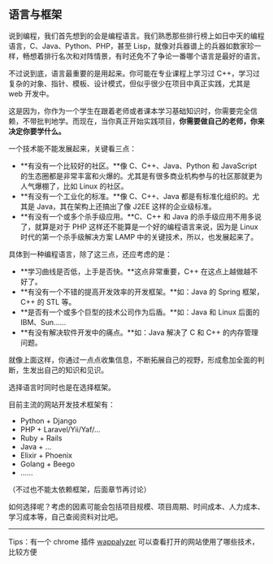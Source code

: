 ## 语言与框架

说到编程，我们首先想到的会是编程语言。我们熟悉那些排行榜上如日中天的编程语言，C、Java、Python、PHP，甚至 Lisp，就像对兵器谱上的兵器如数家珍一样，畅想着排行名次和对阵情景，有时还免不了争论一番哪个语言是最好的语言。

不过说到底，语言最重要的是用起来。你可能在专业课程上学习过 C++，学习过复杂的对象、指针、模板、设计模式，但似乎很少在项目中真正实践，尤其是 web 开发中。

这是因为，你作为一个学生在跟着老师或者课本学习基础知识时，你需要完全信赖，不带批判地学。而现在，当你真正开始实践项目，**你需要做自己的老师，你来决定你要学什么。**

一个技术能不能发展起来，关键看三点：

- **有没有一个比较好的社区。**像 C、C++、Java、Python 和 JavaScript 的生态圈都是非常丰富和火爆的。尤其是有很多商业机构参与的社区那就更为人气爆棚了，比如 Linux 的社区。
- **有没有一个工业化的标准。**像 C、C++、Java 都是有标准化组织的。尤其是 Java，其在架构上还搞出了像 J2EE 这样的企业级标准。
- **有没有一个或多个杀手级应用。**C、C++ 和 Java 的杀手级应用不用多说了，就算是对于 PHP 这样还不能算是一个好的编程语言来说，因为是 Linux 时代的第一个杀手级解决方案 LAMP 中的关键技术，所以，也发展起来了。

具体到一种编程语言，除了这三点，还应考虑的是：

- **学习曲线是否低，上手是否快。**这点非常重要，C++ 在这点上越做越不好了。
- **有没有一个不错的提高开发效率的开发框架。**如：Java 的 Spring 框架，C++ 的 STL 等。
- **是否有一个或多个巨型的技术公司作为后盾。**如：Java 和 Linux 后面的 IBM、Sun……
- **有没有解决软件开发中的痛点。**如：Java 解决了 C 和 C++ 的内存管理问题。

就像上面这样，你通过一点点收集信息，不断拓展自己的视野，形成愈加全面的判断，生发出自己的知识和见识。

选择语言时同时也是在选择框架。

目前主流的网站开发技术框架有：

- Python + Django
- PHP + Laravel/Yii/Yaf/...
- Ruby + Rails
- Java + ...
- Elixir + Phoenix
- Golang + Beego
- ……

（不过也不能太依赖框架，后面章节再讨论）

如何选择呢？考虑的因素可能会包括项目规模、项目周期、时间成本、人力成本、学习成本等，自己查阅资料对比吧。



***



Tips：有一个 chrome 插件 [wappalyzer](https://wappalyzer.com/) 可以查看打开的网站使用了哪些技术，比较方便

